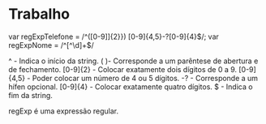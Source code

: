 # Trabalho
var regExpTelefone = /^\([0-9]]{2}}\) \[0-9]{4,5}-?\[0-9]{4}$/;
var regExpNome = /^[^\d]+$/

^ - Indica o início da string.
\( \)- Corresponde a um parêntese de abertura e de fechamento.
[0-9]{2} - Colocar exatamente dois dígitos de 0 a 9.
[0-9]{4,5} - Poder colocar um número de 4 ou 5 dígitos.
-? - Corresponde a um hífen opcional.
[0-9]{4} - Colocar exatamente quatro dígitos.
$ - Indica o fim da string.

regExp é uma expressão regular.


